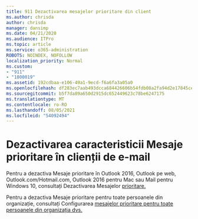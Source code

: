 ```yaml
---
title: 911 Dezactivarea mesajelor prioritare din client
ms.author: chrisda
author: chrisda
manager: dansimp
ms.date: 04/21/2020
ms.audience: ITPro
ms.topic: article
ms.service: o365-administration
ROBOTS: NOINDEX, NOFOLLOW
localization_priority: Normal
ms.custom:
- "911"
- "1800019"
ms.assetid: 192cdbaa-e106-49a1-9ecd-f6a6fa3a05a0
ms.openlocfilehash: df283ec7aab493dcca684426606b54fdb08a2fa94d2e17845cefc028ed4407c5
ms.sourcegitcommit: b5f7da89a650d2915dc652449623c78be6247175
ms.translationtype: MT
ms.contentlocale: ro-RO
ms.lasthandoff: 08/05/2021
ms.locfileid: "54092494"
---
```

# <a name="turn-off-focused-inbox-in-email-clients"></a>Dezactivarea caracteristicii Mesaje prioritare în clienții de e-mail

Pentru a dezactiva Mesaje prioritare în Outlook 2016, Outlook pe web, Outlook.com/Hotmail.com, Outlook 2016 pentru Mac sau Mail pentru Windows 10, consultați Dezactivarea Mesajelor [prioritare.](https://support.office.com/article/f714d94d-9e63-4217-9ccb-6cb2986aa1b2.aspx)

Pentru a dezactiva Mesaje prioritare pentru toate persoanele din organizație, consultați Configurarea [mesajelor prioritare pentru toate persoanele din organizația dvs.](https://docs.microsoft.com/microsoft-365/admin/setup/configure-focused-inbox)
